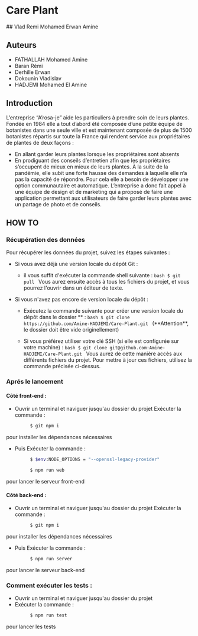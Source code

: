 # Care Plant

## Vlad Remi Mohamed Erwan Amine

## **Auteurs**

- FATHALLAH Mohamed Amine
- Baran Rémi
- Derhille Erwan
- Dokounin Vladislav
- HADJEMI Mohamed El Amine

## **Introduction**

L’entreprise “A’rosa-je” aide les particuliers à prendre soin de leurs plantes.
Fondée en 1984 elle a tout d’abord été composée d’une petite équipe de botanistes dans une seule ville et est maintenant composée de plus de 1500 botanistes répartis sur toute la France qui rendent service aux propriétaires de plantes de deux façons :

- En allant garder leurs plantes lorsque les propriétaires sont absents
- En prodiguant des conseils d’entretien afin que les propriétaires s’occupent de mieux en mieux de leurs plantes.
  À la suite de la pandémie, elle subit une forte hausse des demandes à laquelle elle n’a pas la capacité de répondre. Pour cela elle a besoin de développer une option communautaire et automatique.
  L’entreprise a donc fait appel à une équipe de design et de marketing qui a proposé de faire une application permettant aux utilisateurs de faire garder leurs plantes avec un partage de photo et de conseils.

## **HOW TO**

### **Récupération des données**

Pour récupérer les données du projet, suivez les étapes suivantes :

- Si vous avez déjà une version locale du dépôt Git :

  - il vous suffit d'exécuter la commande shell suivante :
    `bash
 $ git pull
`
    Vous aurez ensuite accès à tous les fichiers du projet, et vous pourrez l'ouvrir dans
    un éditeur de texte.

- Si vous n'avez pas encore de version locale du dépôt :

  - Exécutez la commande suivante pour créer une version locale du dépôt dans
    le dossier ** :
    `bash
$ git clone https://github.com/Amine-HADJEMI/Care-Plant.git
`
    (**Attention\*\*, le dossier doit être vide originellement)

  - Si vous préférez utiliser votre clé SSH (si elle est configurée sur votre machine) :
    `bash
$ git clone git@github.com:Amine-HADJEMI/Care-Plant.git
`
    Vous aurez de cette manière accès aux différents fichiers du projet. Pour mettre
    à jour ces fichiers, utilisez la commande précisée ci-dessus.

### **Aprés le lancement**

#### **Côté front-end :**

- Ouvrir un terminal et naviguer jusqu'au dossier du projet
  Exécuter la commande :

```bash
         $ git npm i
```

pour installer les dépendances nécessaires

- Puis Exécuter la commande :

```bash
         $ $env:NODE_OPTIONS = "--openssl-legacy-provider"
```

```bash
         $ npm run web
```

pour lancer le serveur front-end

#### **Côté back-end :**

- Ouvrir un terminal et naviguer jusqu'au dossier du projet
  Exécuter la commande :

```bash
         $ git npm i
```

pour installer les dépendances nécessaires

- Puis Exécuter la commande :

```bash
         $ npm run server
```

pour lancer le serveur back-end

### **Comment exécuter les tests :**

- Ouvrir un terminal et naviguer jusqu'au dossier du projet
- Exécuter la commande :

```bash
         $ npm run test
```

pour lancer les tests
